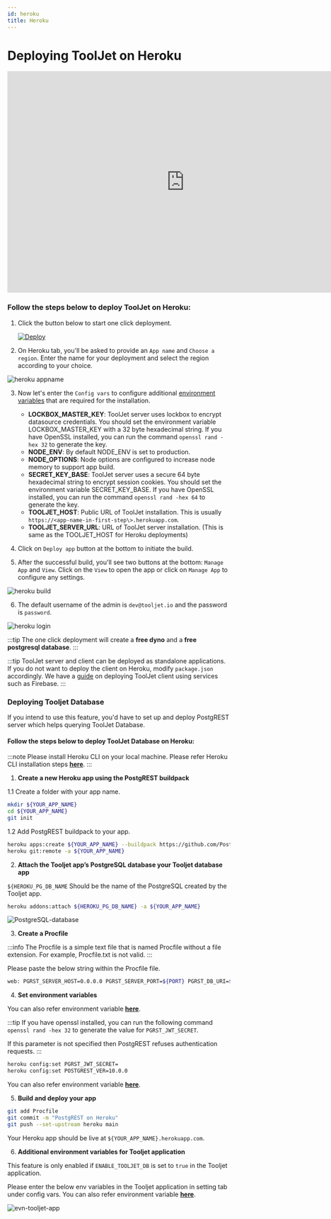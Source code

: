 ```yaml
---
id: heroku
title: Heroku
---
```


# Deploying ToolJet on Heroku

<iframe width="800" height="500" src="https://www.youtube.com/embed/ApDtwE1OXY0" frameborder="0" allowfullscreen width="100%"></iframe>

### Follow the steps below to deploy ToolJet on Heroku:

1. Click the button below to start one click deployment.  
   <div style={{textAlign: 'center'}}>

   [![Deploy](https://www.herokucdn.com/deploy/button.svg)](https://heroku.com/deploy?template=https://github.com/tooljet/tooljet/tree/main)

   </div>

2. On Heroku tab, you'll be asked to provide an `App name` and `Choose a region`. Enter the name for your deployment and select the region according to your choice.

<div style={{textAlign: 'center'}}>

 <img className="screenshot-full" src="/img/setup/heroku/appname.png" alt="heroku appname" />
 
</div>

3. Now let's enter the `Config vars` to configure additional [environment variables](/docs/setup/env-vars) that are required for the installation.
   - **LOCKBOX_MASTER_KEY**: ToolJet server uses lockbox to encrypt datasource credentials. You should set the environment variable LOCKBOX_MASTER_KEY with a 32 byte hexadecimal string. If you have OpenSSL installed, you can run the command `openssl rand -hex 32` to generate the key.
   - **NODE_ENV**: By default NODE_ENV is set to production. 
   - **NODE_OPTIONS**: Node options are configured to increase node memory to support app build.
   - **SECRET_KEY_BASE**: ToolJet server uses a secure 64 byte hexadecimal string to encrypt session cookies. You should set the environment variable SECRET_KEY_BASE. If you have OpenSSL installed, you can run the command `openssl rand -hex 64` to generate the key.
   - **TOOLJET_HOST**: Public URL of ToolJet installation. This is usually `https://<app-name-in-first-step\>.herokuapp.com`.
   - **TOOLJET_SERVER_URL**: URL of ToolJet server installation. (This is same as the TOOLJET_HOST for Heroku deployments)


4. Click on `Deploy app` button at the bottom to initiate the build.

5. After the successful build, you'll see two buttons at the bottom: `Manage App` and `View`. Click on the `View` to open the app or click on `Manage App` to configure any settings.

<div style={{textAlign: 'center'}}>

<img className="screenshot-full" src="/img/setup/heroku/build.png" alt="heroku build" />

</div>

6. The default username of the admin is `dev@tooljet.io` and the password is `password`.

<div style={{textAlign: 'center'}}>

<img className="screenshot-full" src="/img/setup/heroku/login.png" alt="heroku login" />

</div>

:::tip
The one click deployment will create a **free dyno** and a **free postgresql database**.
:::

:::tip
ToolJet server and client can be deployed as standalone applications. If you do not want to deploy the client on Heroku, modify `package.json` accordingly. We have a [guide](/docs/setup/client) on deploying ToolJet client using services such as Firebase.
:::



### Deploying Tooljet Database

If you intend to use this feature, you'd have to set up and deploy PostgREST server which helps querying ToolJet Database.


#### Follow the steps below to deploy ToolJet Database on Heroku:

:::note
Please install Heroku CLI on your local machine. Please refer Heroku CLI installation steps [**here**](https://devcenter.heroku.com/articles/heroku-cli). 
:::

1. **Create a new Heroku app using the PostgREST buildpack**

 1.1 Create a folder with your app name. 

  ```bash
  mkdir ${YOUR_APP_NAME}
  cd ${YOUR_APP_NAME}
  git init
  ```

  1.2 Add PostgREST buildpack to your app. 
  
  ```bash
  heroku apps:create ${YOUR_APP_NAME} --buildpack https://github.com/PostgREST/postgrest-heroku.git
  heroku git:remote -a ${YOUR_APP_NAME}
  ```

2. **Attach the Tooljet app’s PostgreSQL database your Tooljet database app**

  `${HEROKU_PG_DB_NAME` Should be the name of the PostgreSQL created by the Tooljet app. 

  ```bash
  heroku addons:attach ${HEROKU_PG_DB_NAME} -a ${YOUR_APP_NAME}
  ```

  <div style={{textAlign: 'center'}}>
  <img className="screenshot-full" src="/img/heroku/PostgreSQL-database.png" alt="PostgreSQL-database" />
  </div>


3. **Create a Procfile**

  :::info
  The Procfile is a simple text file that is named Procfile without a file extension. For example, Procfile.txt is not valid.
  :::

  Please paste the below string within the Procfile file.

  ```bash
  web: PGRST_SERVER_HOST=0.0.0.0 PGRST_SERVER_PORT=${PORT} PGRST_DB_URI=${PGRST_DB_URI:-${DATABASE_URL}} ./postgrest-${POSTGREST_VER}
  ```


4. **Set environment variables**

  You can also refer environment variable [**here**](/docs/setup/env-vars#tooljet-database).

  :::tip
  If you have openssl installed, you can run the following command `openssl rand -hex 32` to generate the value for `PGRST_JWT_SECRET`.

  If this parameter is not specified then PostgREST refuses authentication requests.
  :::

  ```bash
  heroku config:set PGRST_JWT_SECRET=
  heroku config:set POSTGREST_VER=10.0.0 
  ```

  You can also refer environment variable [**here**](/docs/setup/env-vars#tooljet-database).  


5. **Build and deploy your app**

  ```bash
  git add Procfile
  git commit -m "PostgREST on Heroku"
  git push --set-upstream heroku main
  ```

  Your Heroku app should be live at `${YOUR_APP_NAME}.herokuapp.com`. 


6. **Additional environment variables for Tooljet application**

  This feature is only enabled if `ENABLE_TOOLJET_DB` is set to `true` in the Tooljet application.

  Please enter the below env variables in the Tooljet application in setting tab under config vars. You can also refer environment variable [**here**](/docs/setup/env-vars#tooljet-database).

  <div style={{textAlign: 'center'}}>
  <img className="screenshot-full" src="/img/heroku/evn-tooljet-app.png" alt="evn-tooljet-app" />
  </div>
  
